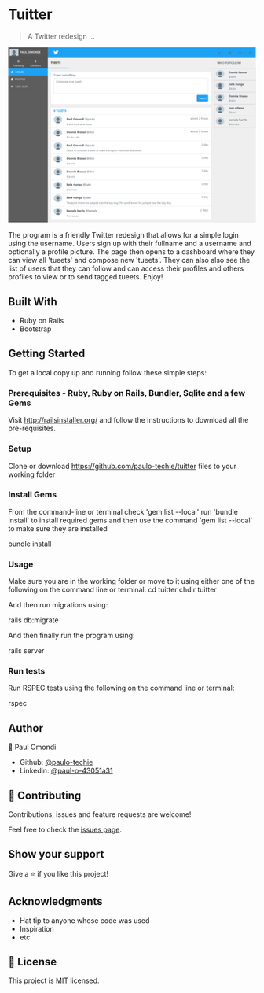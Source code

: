 # Tuitter

> A Twitter redesign ...

![screenshot](./app_screenshot.png)

The program is a friendly Twitter redesign that allows for a simple login using the username. Users sign up with their fullname and a username and optionally a profile picture. The page then opens to a dashboard where they can view all 'tueets' and compose new 'tueets'. They can also also see the list of users that they can follow and can access their profiles and others profiles to view or to send tagged tueets. Enjoy!

## Built With

- Ruby on Rails
- Bootstrap

## Getting Started

To get a local copy up and running follow these simple steps:

### Prerequisites - Ruby, Ruby on Rails, Bundler, Sqlite and a few Gems

Visit http://railsinstaller.org/ and follow the instructions to download all the pre-requisites. 



### Setup

Clone or download https://github.com/paulo-techie/tuitter files to your working folder


### Install Gems

From the command-line or terminal check 'gem list --local' run 'bundle install' to install required gems and then use the command 'gem list --local' to make sure they are installed

bundle install 


### Usage

Make sure you are in the working folder or move to it using either one of the following on the command line or terminal: 
cd tuitter 
chdir tuitter

And then run migrations using:

rails db:migrate 

And then finally run the program using:

rails server

### Run tests

Run RSPEC tests using the following on the command line or terminal:

rspec



## Author

👤 Paul Omondi

- Github: [@paulo-techie](https://github.com/githubhandle)
- Linkedin: [@paul-o-43051a31](https://www.linkedin.com/in/paul-o-43051a31/)


## 🤝 Contributing

Contributions, issues and feature requests are welcome!

Feel free to check the [issues page](issues/).

## Show your support

Give a ⭐️ if you like this project!

## Acknowledgments

- Hat tip to anyone whose code was used
- Inspiration
- etc

## 📝 License

This project is [MIT](lic.url) licensed.
